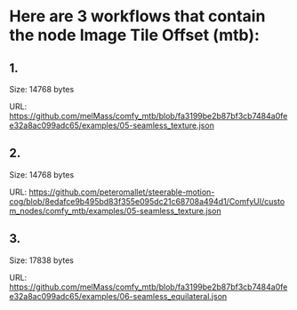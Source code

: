 # Here are 3 workflows that contain the node Image Tile Offset (mtb):

## 1. 

Size: 14768 bytes

URL: https://github.com/melMass/comfy_mtb/blob/fa3199be2b87bf3cb7484a0fee32a8ac099adc65/examples/05-seamless_texture.json

## 2. 

Size: 14768 bytes

URL: https://github.com/peteromallet/steerable-motion-cog/blob/8edafce9b495bd83f355e095dc21c68708a494d1/ComfyUI/custom_nodes/comfy_mtb/examples/05-seamless_texture.json

## 3. 

Size: 17838 bytes

URL: https://github.com/melMass/comfy_mtb/blob/fa3199be2b87bf3cb7484a0fee32a8ac099adc65/examples/06-seamless_equilateral.json

